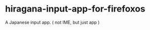 hiragana-input-app-for-firefoxos
================================

A Japanese input app. ( not IME, but just app )
